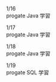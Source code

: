 1/16<br>
progate Java 学習<br>

1/17<br>
progate Java 学習<br>

1/18<br>
progate Java 学習<br>

1/19<br>
progate SQL 学習<br>
